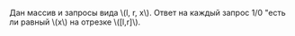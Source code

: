 Дан массив и запросы вида \\(l, r, x\\). Ответ на каждый запрос 1/0 "есть ли равный \\(x\\) на отрезке \\([l,r]\\).